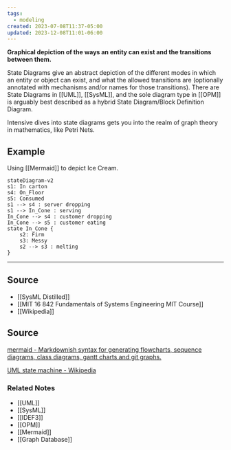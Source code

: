 ```yaml
---
tags:
  - modeling
created: 2023-07-08T11:37-05:00
updated: 2023-12-08T11:01-06:00
---
```

**Graphical depiction of the ways an entity can exist and the transitions between them.**

State Diagrams give an abstract depiction of the different modes in which an entity or object can exist, and what the allowed transitions are (optionally annotated with mechanisms and/or names for those transitions). There are State Diagrams in [[UML]], [[SysML]], and the sole diagram type in [[OPM]] is arguably best described as a hybrid State Diagram/Block Definition Diagram.

Intensive dives into state diagrams gets you into the realm of graph theory in mathematics, like Petri Nets.

## Example

Using [[Mermaid]] to depict Ice Cream.

```mermaid
stateDiagram-v2
s1: In carton
s4: On_Floor
s5: Consumed
s1 --> s4 : server dropping
s1 --> In_Cone : serving
In_Cone --> s4 : customer dropping
In_Cone --> s5 : customer eating
state In_Cone {
	s2: Firm
	s3: Messy
	s2 --> s3 : melting
}

```

---

## Source
- [[SysML Distilled]]
- [[MIT 16 842 Fundamentals of Systems Engineering MIT Course]]
- [[Wikipedia]]

## Source

[mermaid - Markdownish syntax for generating flowcharts, sequence diagrams, class diagrams, gantt charts and git graphs.](https://mermaid-js.github.io/mermaid/#/stateDiagram)

[UML state machine - Wikipedia](https://en.wikipedia.org/wiki/UML_state_machine#Basic_UML_state_diagrams)

### Related Notes
- [[UML]] 
- [[SysML]] 
- [[IDEF3]]
- [[OPM]]
- [[Mermaid]]
- [[Graph Database]]